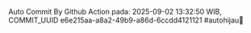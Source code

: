Auto Commit By Github Action pada: 2025-09-02 13:32:50 WIB, COMMIT_UUID e6e215aa-a8a2-49b9-a86d-6ccdd4121121 #autohijau🗿
